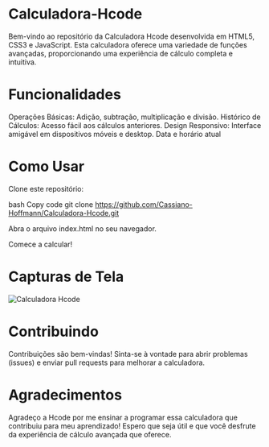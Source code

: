 # Calculadora-Hcode

Bem-vindo ao repositório da Calculadora Hcode desenvolvida em HTML5, CSS3 e JavaScript. Esta calculadora oferece uma variedade de funções avançadas, proporcionando uma experiência de cálculo completa e intuitiva.

# Funcionalidades
Operações Básicas: Adição, subtração, multiplicação e divisão.
Histórico de Cálculos: Acesso fácil aos cálculos anteriores.
Design Responsivo: Interface amigável em dispositivos móveis e desktop.
Data e horário atual

# Como Usar
Clone este repositório:

bash
Copy code
git clone https://github.com/Cassiano-Hoffmann/Calculadora-Hcode.git

Abra o arquivo index.html no seu navegador.

Comece a calcular!

# Capturas de Tela
![Calculadora Hcode](https://github.com/Cassiano-Hoffmann/Calculadora-Hcode/assets/117099774/7db09ac5-60ef-407a-9aaa-776ca9f7deef)

# Contribuindo
Contribuições são bem-vindas! Sinta-se à vontade para abrir problemas (issues) e enviar pull requests para melhorar a calculadora.

# Agradecimentos
Agradeço a Hcode por me ensinar a programar essa calculadora que contribuiu para meu aprendizado! Espero que seja útil e que você desfrute da experiência de cálculo avançada que oferece.





